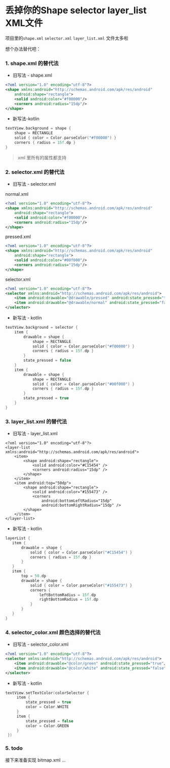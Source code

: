 # 丢掉你的Shape selector layer_list XML文件

项目里的```shape.xml``` ```selector.xml```  ```layer_list.xml``` 文件太多啦

想个办法替代吧：

### 1. shape.xml 的替代法

 - 旧写法 - shape.xml
```xml
<?xml version="1.0" encoding="utf-8"?>
<shape xmlns:android="http://schemas.android.com/apk/res/android"
    android:shape="rectangle">
    <solid android:color="#f00000"/>
    <corners android:radius="15dp"/>
</shape>
```

 - 新写法-kotlin
```kotlin
textView.background = shape {
    shape = RECTANGLE
    solid { color = Color.parseColor("#f00000") }
    corners { radius = 15f.dp }
}
```

> xml 里所有的属性都支持

### 2. selector.xml 的替代法

 - 旧写法 - selector.xml

 normal.xml
```xml
<?xml version="1.0" encoding="utf-8"?>
<shape xmlns:android="http://schemas.android.com/apk/res/android"
    android:shape="rectangle">
    <solid android:color="#f00000"/>
    <corners android:radius="15dp"/>
</shape>
```

 pressed.xml
```xml
<?xml version="1.0" encoding="utf-8"?>
<shape xmlns:android="http://schemas.android.com/apk/res/android"
    android:shape="rectangle">
    <solid android:color="#00f000"/>
    <corners android:radius="15dp"/>
</shape>
```

 selector.xml
```xml
<?xml version="1.0" encoding="utf-8"?>
<selector xmlns:android="http://schemas.android.com/apk/res/android">
    <item android:drawable="@drawable/pressed" android:state_pressed="true"/>
    <item android:drawable="@drawable/normal" android:state_pressed="false"/>
</selector>
```

 - 新写法 - kotlin
```kotlin
textView.background = selector {
    item {
        drawable = shape {
            shape = RECTANGLE
            solid { color = Color.parseColor("#f00000") }
            corners { radius = 15f.dp }
        }
        state_pressed = false
    }
    item {
        drawable = shape {
            shape = RECTANGLE
            solid { color = Color.parseColor("#00f000") }
            corners { radius = 15f.dp }
        }
        state_pressed = true
    }
}
```

### 3. layer_list.xml 的替代法

 - 旧写法 - layer_list.xml

```
<?xml version="1.0" encoding="utf-8"?>
<layer-list xmlns:android="http://schemas.android.com/apk/res/android">
    <item>
        <shape android:shape="rectangle">
            <solid android:color="#C15454" />
            <corners android:radius="15dp" />
        </shape>
    </item>
    <item android:top="50dp">
        <shape android:shape="rectangle">
            <solid android:color="#155473" />
            <corners
                android:bottomLeftRadius="15dp"
                android:bottomRightRadius="15dp" />
        </shape>
    </item>
</layer-list>
```

 - 新写法 - kotlin

 ```kotlin
layerList {
    item {
        drawable = shape {
            solid { color = Color.parseColor("#C15454") }
            corners { radius = 15f.dp }
        }
    }
    item {
        top = 50.dp
        drawable = shape {
            solid { color = Color.parseColor("#155473") }
            corners {
                leftBottomRadius = 15f.dp
                rightBottomRadius = 15f.dp
            }
        }
    }
}
 ```

### 4. selector_color.xml 颜色选择的替代法

 - 旧写法 - selector_color.xml
```xml
<?xml version="1.0" encoding="utf-8"?>
<selector xmlns:android="http://schemas.android.com/apk/res/android">
    <item android:drawable="@color/green" android:state_pressed="true"/>
    <item android:drawable="@color/white" android:state_pressed="false"/>
</selector>
```
 - 新写法 - kotlin
```kotlin
textView.setTextColor(colorSelector {
     item {
         state_pressed = true
         color = Color.WHITE
     }
     item {
         state_pressed = false
         color = Color.GREEN
     }
 })
```

### 5. todo
接下来准备实现 bitmap.xml
...
